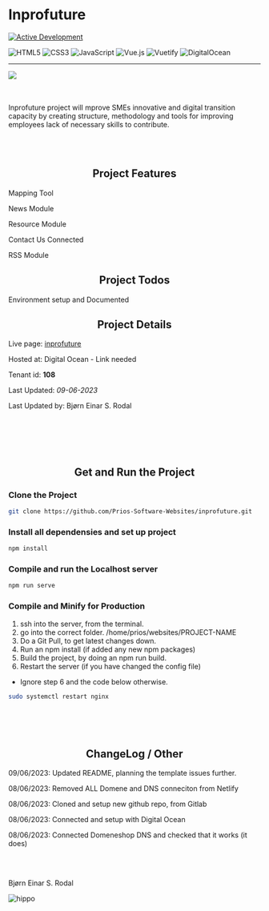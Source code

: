 # Inprofuture

<!-- Status of Project --->
[![Active Development](https://img.shields.io/badge/Maintenance%20Level-Actively%20Developed-brightgreen.svg)](https://gist.github.com/cheerfulstoic/d107229326a01ff0f333a1d3476e068d)

<!-- Languages, framwork and libraries used + hosting --->
![HTML5](https://img.shields.io/badge/html5-%23E34F26.svg?style=for-the-badge&logo=html5&logoColor=white)
![CSS3](https://img.shields.io/badge/css3-%231572B6.svg?style=for-the-badge&logo=css3&logoColor=white)
![JavaScript](https://img.shields.io/badge/javascript-%23323330.svg?style=for-the-badge&logo=javascript&logoColor=%23F7DF1E)
![Vue.js](https://img.shields.io/badge/vuejs-%2335495e.svg?style=for-the-badge&logo=vuedotjs&logoColor=%234FC08D)
![Vuetify](https://img.shields.io/badge/Vuetify-1867C0?style=for-the-badge&logo=vuetify&logoColor=AEDDFF)
![DigitalOcean](https://img.shields.io/badge/DigitalOcean-%230167ff.svg?style=for-the-badge&logo=digitalOcean&logoColor=white)

***

<img src="https://prioskompetanse.blob.core.windows.net/followupmedia/uploads/4e4c0693-cda9-4a3f-919a-448ee3290af1.jpg" width="auto" height="auto"/>

<br>
<br>
<br>

<!-- Project Description --->
Inprofuture project will mprove SMEs innovative and digital transition capacity by creating structure, methodology and tools for improving employees lack of necessary skills to contribute.

<br>
<br>

<!-- Modules --->
<h2 align="center"> Project Features </h2>
<p> Mapping Tool </p>
<p> News Module </p>
<p> Resource Module </p>
<p> Contact Us Connected </p>
<p> RSS Module </p>

<h2 align="center"> Project Todos </h2>
<p> Environment setup and Documented </p>




<!-- Project Details --->
<h2 align="center">Project Details</h2>

Live page: [inprofuture](https://inprofuture.eu/)

Hosted at: Digital Ocean  - Link needed

Tenant id: <strong>108</strong>

Last Updated: *09-06-2023*

Last Updated by: Bjørn Einar S. Rodal

<br>
<br>
<br>
<br>

<!-- How to Get and Run the Project --->
<h2 align="center">Get and Run the Project</h2>

### Clone the Project

```sh
git clone https://github.com/Prios-Software-Websites/inprofuture.git
```

### Install all dependensies and set up project

```sh
npm install
```
### Compile and run the Localhost server

```sh
npm run serve
```

### Compile and Minify for Production

1. ssh into the server, from the terminal.
2. go into the correct folder. /home/prios/websites/PROJECT-NAME
3. Do a Git Pull, to get latest changes down.
4. Run an npm install  (if added any new npm packages)
5. Build the project, by doing an  npm run build.
6. Restart the server (if you have changed the config file)
  - Ignore step 6 and the code below otherwise.

```sh
sudo systemctl restart nginx
```



<br>
<br>
<br>


<!-- Project Details --->
<h2 align="center">ChangeLog / Other</h2>
<p>09/06/2023: Updated README, planning the template issues further. </p>
<p>08/06/2023: Removed ALL Domene and DNS conneciton from Netlify </p>
<p>08/06/2023: Cloned and setup new github repo, from Gitlab </p>
<p>08/06/2023: Connected and setup with Digital Ocean </p>
<p>08/06/2023: Connected Domeneshop DNS and checked that it works (it does) </p>

<br/>
<br/>

<!-- People to ask about the project --->
<p> Bjørn Einar S. Rodal</p>


![hippo](https://media3.giphy.com/media/aUovxH8Vf9qDu/giphy.gif)
